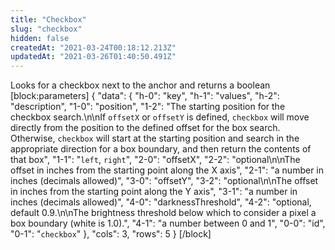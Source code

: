 ```yaml
---
title: "Checkbox"
slug: "checkbox"
hidden: false
createdAt: "2021-03-24T00:18:12.213Z"
updatedAt: "2021-03-26T01:40:50.491Z"
---
```

Looks for a checkbox next to the anchor and returns a boolean
[block:parameters]
{
  "data": {
    "h-0": "key",
    "h-1": "values",
    "h-2": "description",
    "1-0": "position",
    "1-2": "The starting position for the checkbox search.\n\nIf `offsetX` or `offsetY` is defined, `checkbox` will move directly from the position to the defined offset for the box search. Otherwise, `checkbox` will start at the starting position and search in the appropriate direction for a box boundary, and then return the contents of that box",
    "1-1": "`left`, `right`",
    "2-0": "offsetX",
    "2-2": "optional\n\nThe offset in inches from the starting point along the X axis",
    "2-1": "a number in inches (decimals allowed)",
    "3-0": "offsetY",
    "3-2": "optional\n\nThe offset in inches from the starting point along the Y axis",
    "3-1": "a number in inches (decimals allowed)",
    "4-0": "darknessThreshold",
    "4-2": "optional, default 0.9.\n\nThe brightness threshold below which to consider a pixel a box boundary (white is 1.0).",
    "4-1": "a number between 0 and 1",
    "0-0": "id",
    "0-1": "`checkbox`"
  },
  "cols": 3,
  "rows": 5
}
[/block]